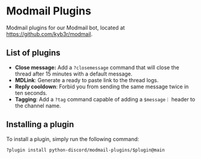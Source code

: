 # Modmail Plugins
Modmail plugins for our Modmail bot, located at https://github.com/kyb3r/modmail.

## List of plugins
- **Close message:** Add a `?closemessage` command that will close the thread after 15 minutes with a default message.
- **MDLink**: Generate a ready to paste link to the thread logs.
- **Reply cooldown**: Forbid you from sending the same message twice in ten seconds.
- **Tagging**: Add a `?tag` command capable of adding a `$message｜` header to the channel name.

## Installing a plugin
To install a plugin, simply run the following command:
```
?plugin install python-discord/modmail-plugins/$plugin@main
```
